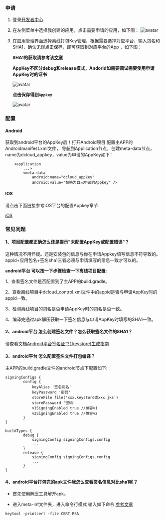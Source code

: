 ### 申请
1. 登录[开发者中心](https://dev.dcloud.net.cn)
2. 在左侧菜单中选择我创建的应用，点击需要申请的应用，如下图：
 ![avatar](https://dcloud-img.oss-cn-hangzhou.aliyuncs.com/nativedocs/APPKEY/appkey_applist-1.png)
4. 在应用管理界面选择离线打包Key管理，根据需要选择对应平台，输入包名和SHA1，确认无误点击保存，即可获取到对应平台的App ，如下图：
 
    **SHA1的获取请参考该[文章](https://ask.dcloud.net.cn/article/35777)**
    
    **AppKey不区分debug和release模式，Andorid如需要调试需要使用申请AppKey时的证书**
    
    ![avatar](https://dcloud-img.oss-cn-hangzhou.aliyuncs.com/nativedocs/APPKEY/applist-config.png)
	
	**点击保存得到`Appkey`**
	
	![avatar](https://dcloud-img.oss-cn-hangzhou.aliyuncs.com/nativedocs/APPKEY/applist-config-key.png)

### 配置

#### Android

获取到android平台的AppKey后！打开Android项目 配置主APP的Androidmanifest.xml文件， 导航到Application节点，创建meta-data节点，name为dcloud_appkey，value为申请的AppKey如下：

```
	<application
        ...>
        <meta-data
            android:name="dcloud_appkey"
            android:value="替换为自己申请的Appkey" />
```

#### IOS

请点击下面链接参考IOS平台的配置Appkey章节

[iOS](https://nativesupport.dcloud.net.cn/AppDocs/usesdk/ios)


### 常见问题

#### 1、项目配置都正确怎么还是提示"未配置AppKey或配置错误"？

这种情况不用怀疑。还是安装包的信息与你在申请Appkey填写信息不符导致的。 appid+应用包名+签名sha1三者必须与申请填写的信息一致才可以的。

**android平台 可以按一下步骤检查一下离线项目配置:**

1、查看签名文件是否配置到了主APP的build.gradle。

2、查看离线项目中dcloud_control.xml文件中的appid是否与申请AppKey时的appid一致。

3、检测离线项目的包名是否申请AppKey时的包名是否一致。

4、编译完通过apk解压获取一下签名信息与申请AppKey时填写的SHA1一致。

#### 2、android平台 怎么创建签名文件？怎么获取签名文件的SHA1？

请查看文档[Android平台签名证书(.keystore)生成指南](https://ask.dcloud.net.cn/article/35777)

#### 3、android平台 怎么配置签名文件打包编译？

主APP的build.gradle文件的android节点下配置如下:
```
signingConfigs {
        config {
            keyAlias '签名别名'
            keyPassword '密码'
            storeFile file('xxx.keystore或xxx.jks')
            storePassword '密码'
            v1SigningEnabled true //兼容v1
            v2SigningEnabled true //兼容v2
        }
}

buildTypes {
        debug {
            signingConfig signingConfigs.config
            ...
        }
        release {
            signingConfig signingConfigs.config
            ...
        }
}
```

#### 4、android平台打包完的apk文件我怎么查看签名信息对比sha1呢？

+ 首先使用解压工具解开apk。

+ 进入meta-inf文件夹，进入命令行模式 输入如下命令 [参考文章](https://www.jianshu.com/p/d141cbcf2476)
```
keytool -printcert -file CERT.RSA
```

   
